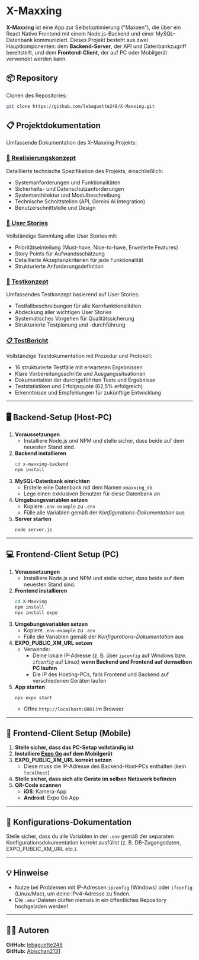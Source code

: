 # X-Maxxing
**X-Maxxing** ist eine App zur Selbstoptimierung ("Maxxen"), die über ein React Native Frontend mit einem Node.js-Backend und einer MySQL-Datenbank kommuniziert. Dieses Projekt besteht aus zwei Hauptkomponenten: dem **Backend-Server**, der API und Datenbankzugriff bereitstellt, und dem **Frontend-Client**, der auf PC oder Mobilgerät verwendet werden kann.

## 📦 Repository
Clonen des Repositories:
```bash
git clone https://github.com/lebaguette248/X-Maxxing.git
```

## 📋 Projektdokumentation

Umfassende Dokumentation des X-Maxxing Projekts:

### [📖 Realisierungskonzept](./RealisierungsKonzept.md)
Detaillierte technische Spezifikation des Projekts, einschließlich:
- Systemanforderungen und Funktionalitäten
- Sicherheits- und Datenschutzanforderungen  
- Systemarchitektur und Modulbeschreibung
- Technische Schnittstellen (API, Gemini AI Integration)
- Benutzerschnittstelle und Design

### [👤 User Stories](./UserStorys.md) 
Vollständige Sammlung aller User Stories mit:
- Prioritätseinteilung (Must-have, Nice-to-have, Erweiterte Features)
- Story Points für Aufwandsschätzung
- Detaillierte Akzeptanzkriterien für jede Funktionalität
- Strukturierte Anforderungsdefinition

### [🧪 Testkonzept](./TestKonzept.md)
Umfassendes Testkonzept basierend auf User Stories:
- Testfallbeschreibungen für alle Kernfunktionalitäten
- Abdeckung aller wichtigen User Stories
- Systematisches Vorgehen für Qualitätssicherung
- Strukturierte Testplanung und -durchführung

### [📋 TestBericht](./TestBericht.md)
Vollständige Testdokumentation mit Prozedur und Protokoll:
- 16 strukturierte Testfälle mit erwarteten Ergebnissen
- Klare Vorbereitungsschritte und Ausgangssituationen
- Dokumentation der durchgeführten Tests und Ergebnisse
- Teststatistiken und Erfolgsquote (62,5% erfolgreich)
- Erkenntnisse und Empfehlungen für zukünftige Entwicklung

---

## 🖥️ Backend-Setup (Host-PC)
1. **Voraussetzungen**
   * Installiere Node.js und NPM und stelle sicher, dass beide auf dem neuesten Stand sind.
2. **Backend installieren**
   ```bash
   cd x-maxxing-backend
   npm install
   ```
3. **MySQL-Datenbank einrichten**
   * Erstelle eine Datenbank mit dem Namen `xmaxxing_db`
   * Lege einen exklusiven Benutzer für diese Datenbank an
4. **Umgebungsvariablen setzen**
   * Kopiere `.env-example` zu `.env`
   * Fülle alle Variablen gemäß der *Konfigurations-Dokumentation* aus
5. **Server starten**
   ```bash
   node server.js
   ```

---

## 💻 Frontend-Client Setup (PC)
1. **Voraussetzungen**
   * Installiere Node.js und NPM und stelle sicher, dass beide auf dem neuesten Stand sind.
2. **Frontend installieren**
   ```bash
   cd X-Maxxing
   npm install
   npx install expo
   ```
3. **Umgebungsvariablen setzen**
   * Kopiere `.env-example` zu `.env`
   * Fülle die Variablen gemäß der *Konfigurations-Dokumentation* aus
4. **EXPO\_PUBLIC\_XM\_URL setzen**
   * Verwende:
     * Deine lokale IP-Adresse (z. B. über *`ipconfig`* auf Windows bzw. *`ifconfig`* auf Linux) **wenn Backend und Frontend auf demselben PC laufen**
     * Die IP des Hosting-PCs, falls Frontend und Backend auf verschiedenen Geräten laufen
5. **App starten**
   ```bash
   npx expo start
   ```
   * Öffne `http://localhost:8081` im Browser

---

## 📱 Frontend-Client Setup (Mobile)
1. **Stelle sicher, dass das PC-Setup vollständig ist**
2. **Installiere [Expo Go](https://expo.dev/client) auf dem Mobilgerät**
3. **EXPO\_PUBLIC\_XM\_URL korrekt setzen**
   * Diese muss die IP-Adresse des Backend-Host-PCs enthalten (kein `localhost`)
4. **Stelle sicher, dass sich alle Geräte im selben Netzwerk befinden**
5. **QR-Code scannen**
   * **iOS**: Kamera-App
   * **Android**: Expo Go App

---

## 🧩 Konfigurations-Dokumentation
Stelle sicher, dass du alle Variablen in der `.env` gemäß der separaten Konfigurationsdokumentation korrekt ausfüllst (z. B. DB-Zugangsdaten, EXPO\_PUBLIC\_XM\_URL etc.).

---

## 💡 Hinweise
* Nutze bei Problemen mit IP-Adressen `ipconfig` (Windows) oder `ifconfig` (Linux/Mac), um deine IPv4-Adresse zu finden.
* Die `.env`-Dateien dürfen niemals in ein öffentliches Repository hochgeladen werden!

---

## 🐱‍💻 Autoren
**GitHub:** [lebaguette248](https://github.com/lebaguette248)  
**GitHub:** [Abischan2131](https://github.com/abishan2131)
